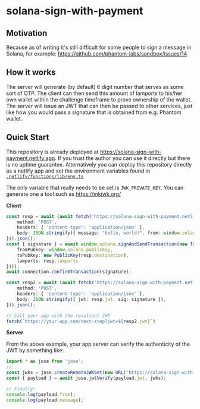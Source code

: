 # solana-sign-with-payment

## Motivation

Because as of writing it's still difficult for some people to sign a message in Solana, for example: https://github.com/phantom-labs/sandbox/issues/14

## How it works

The server will generate (by default) 6 digit number that serves as some sort of OTP. The client can then send this amount of lamports to his/her own wallet within the challenge timeframe to prove ownership of the wallet. The server will issue an JWT that can then be passed to other services, just like how you would pass a signature that is obtained from e.g. Phantom wallet.

## Quick Start

This repository is already deployed at https://solana-sign-with-payment.netlify.app. If you trust the author you can use it directly but there is no uptime guarantee. Alternatively you can deploy this repository directly as a netlify app and set the environment variables found in [`.netlify/functions/lib/env.ts`](.netlify/functions/lib/env.ts)

The only variable that really needs to be set is `JWK_PRIVATE_KEY`. You can generate one a tool such as https://mkjwk.org/

**Client**

```typescript
const resp = await (await fetch('https://solana-sign-with-payment.netlify.app/init', {
    method: 'POST',
    headers: { 'content-type': 'application/json' },
    body: JSON.stringify({ message: "hello, world!", from: window.solana.publicKey.toString() }),
})).json();
const { signature } = await window.solana.signAndSendTransaction(new Transaction().add(SystemProgram.transfer({
    fromPubkey: window.solana.publicKey,
    toPubkey: new PublicKey(resp.destination),
    lamports: resp.lamports
})));
await connection.confirmTransaction(signature);

const resp2 = await (await fetch('https://solana-sign-with-payment.netlify.app/verify', {
    method: 'POST',
    headers: { 'content-type': 'application/json' },
    body: JSON.stringify({ jwt: resp.jwt, sig: signature }),
})).json();

// Call your app with the resultant JWT
fetch(`https://your-app.com/next-step?jwt=${resp2.jwt}`)
```

**Server**

From the above example, your app server can verify the authenticity of the JWT by something like:

```typescript
import * as jose from 'jose';
//...
const jwks = jose.createRemoteJWKSet(new URL('https://solana-sign-with-payment.netlify.app/.well-known/jwks.json'));
const { payload } = await jose.jwtVerify(payload.jwt, jwks);

// Finally!
console.log(payload.from);
console.log(payload.message);
```